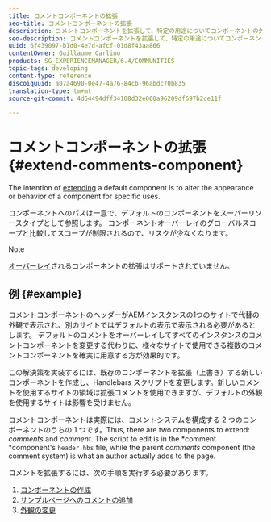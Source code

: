 ```yaml
---
title: コメントコンポーネントの拡張
seo-title: コメントコンポーネントの拡張
description: コメントコンポーネントを拡張して、特定の用途についてコンポーネントの外観や動作を変更する
seo-description: コメントコンポーネントを拡張して、特定の用途についてコンポーネントの外観や動作を変更する
uuid: 6f439097-b1d0-4e7d-afcf-01d8f43aa866
contentOwner: Guillaume Carlino
products: SG_EXPERIENCEMANAGER/6.4/COMMUNITIES
topic-tags: developing
content-type: reference
discoiquuid: a07a4690-0e47-4a76-84cb-96abdc70b835
translation-type: tm+mt
source-git-commit: 4d64494dff34108d32e060a96209df697b2ce11f

---
```



# コメントコンポーネントの拡張 {#extend-comments-component}

The intention of [extending](client-customize.md#extensions) a default component is to alter the appearance or behavior of a component for specific uses.

コンポーネントへのパスは一意で、デフォルトのコンポーネントをスーパーリソースタイプとして参照します。 コンポーネントオーバーレイのグローバルスコープと比較してスコープが制限されるので、リスクが少なくなります。

>[!NOTE]
>
>[オーバーレイ](client-customize.md#overlays)されるコンポーネントの拡張はサポートされていません。

## 例 {#example}

コメントコンポーネントのヘッダーがAEMインスタンスの1つのサイトで代替の外観で表示され、別のサイトではデフォルトの表示で表示される必要があるとします。 デフォルトのコメントをオーバーレイしてすべてのインスタンスのコメントコンポーネントを変更する代わりに、様々なサイトで使用できる複数のコメントコンポーネントを確実に用意する方が効果的です。

この解決策を実装するには、既存のコンポーネントを拡張（上書き）する新しいコンポーネントを作成し、Handlebars スクリプトを変更します。新しいコメントを使用するサイトの領域は拡張コメントを使用できますが、デフォルトの外観を使用するサイトは影響を受けません。

コメントコンポーネントは実際には、コメントシステムを構成する 2 つのコンポーネントのうちの 1 つです。Thus, there are two components to extend: *comments* and *comment*. The script to edit is in the *comment *component&#39;s `header.hbs` file, while the parent *comments* component (the comment system) is what an author actually adds to the page.

コメントを拡張するには、次の手順を実行する必要があります。

1. [コンポーネントの作成](extend-create-components.md)
1. [サンプルページへのコメントの追加](extend-sample-page.md)
1. [外観の変更](extend-alter-appearance.md)

